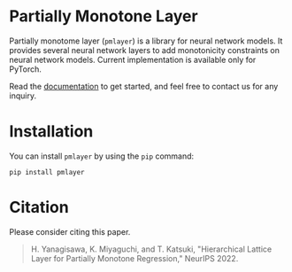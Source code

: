 # Partially Monotone Layer

Partially monotome layer (`pmlayer`) is a library for neural network models.
It provides several neural network layers to add monotonicity constraints on neural network models.
Current implementation is available only for PyTorch.

Read the [documentation](https://ibm.github.io/pmlayer/) to get started, and feel free to contact us for any inquiry.

# Installation

You can install `pmlayer` by using the `pip` command:

```pip install pmlayer```


# Citation

Please consider citing this paper.
> H. Yanagisawa, K. Miyaguchi, and T. Katsuki, "Hierarchical Lattice Layer for Partially Monotone Regression," NeurIPS 2022.
